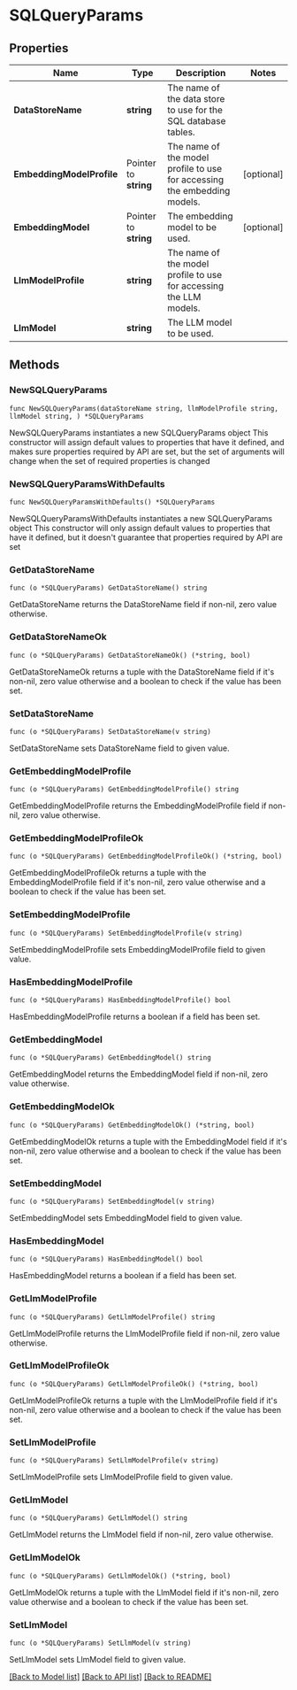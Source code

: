 # SQLQueryParams

## Properties

Name | Type | Description | Notes
------------ | ------------- | ------------- | -------------
**DataStoreName** | **string** | The name of the data store to use for the SQL database tables. | 
**EmbeddingModelProfile** | Pointer to **string** | The name of the model profile to use for accessing the embedding models. | [optional] 
**EmbeddingModel** | Pointer to **string** | The embedding model to be used. | [optional] 
**LlmModelProfile** | **string** | The name of the model profile to use for accessing the LLM models. | 
**LlmModel** | **string** | The LLM model to be used. | 

## Methods

### NewSQLQueryParams

`func NewSQLQueryParams(dataStoreName string, llmModelProfile string, llmModel string, ) *SQLQueryParams`

NewSQLQueryParams instantiates a new SQLQueryParams object
This constructor will assign default values to properties that have it defined,
and makes sure properties required by API are set, but the set of arguments
will change when the set of required properties is changed

### NewSQLQueryParamsWithDefaults

`func NewSQLQueryParamsWithDefaults() *SQLQueryParams`

NewSQLQueryParamsWithDefaults instantiates a new SQLQueryParams object
This constructor will only assign default values to properties that have it defined,
but it doesn't guarantee that properties required by API are set

### GetDataStoreName

`func (o *SQLQueryParams) GetDataStoreName() string`

GetDataStoreName returns the DataStoreName field if non-nil, zero value otherwise.

### GetDataStoreNameOk

`func (o *SQLQueryParams) GetDataStoreNameOk() (*string, bool)`

GetDataStoreNameOk returns a tuple with the DataStoreName field if it's non-nil, zero value otherwise
and a boolean to check if the value has been set.

### SetDataStoreName

`func (o *SQLQueryParams) SetDataStoreName(v string)`

SetDataStoreName sets DataStoreName field to given value.


### GetEmbeddingModelProfile

`func (o *SQLQueryParams) GetEmbeddingModelProfile() string`

GetEmbeddingModelProfile returns the EmbeddingModelProfile field if non-nil, zero value otherwise.

### GetEmbeddingModelProfileOk

`func (o *SQLQueryParams) GetEmbeddingModelProfileOk() (*string, bool)`

GetEmbeddingModelProfileOk returns a tuple with the EmbeddingModelProfile field if it's non-nil, zero value otherwise
and a boolean to check if the value has been set.

### SetEmbeddingModelProfile

`func (o *SQLQueryParams) SetEmbeddingModelProfile(v string)`

SetEmbeddingModelProfile sets EmbeddingModelProfile field to given value.

### HasEmbeddingModelProfile

`func (o *SQLQueryParams) HasEmbeddingModelProfile() bool`

HasEmbeddingModelProfile returns a boolean if a field has been set.

### GetEmbeddingModel

`func (o *SQLQueryParams) GetEmbeddingModel() string`

GetEmbeddingModel returns the EmbeddingModel field if non-nil, zero value otherwise.

### GetEmbeddingModelOk

`func (o *SQLQueryParams) GetEmbeddingModelOk() (*string, bool)`

GetEmbeddingModelOk returns a tuple with the EmbeddingModel field if it's non-nil, zero value otherwise
and a boolean to check if the value has been set.

### SetEmbeddingModel

`func (o *SQLQueryParams) SetEmbeddingModel(v string)`

SetEmbeddingModel sets EmbeddingModel field to given value.

### HasEmbeddingModel

`func (o *SQLQueryParams) HasEmbeddingModel() bool`

HasEmbeddingModel returns a boolean if a field has been set.

### GetLlmModelProfile

`func (o *SQLQueryParams) GetLlmModelProfile() string`

GetLlmModelProfile returns the LlmModelProfile field if non-nil, zero value otherwise.

### GetLlmModelProfileOk

`func (o *SQLQueryParams) GetLlmModelProfileOk() (*string, bool)`

GetLlmModelProfileOk returns a tuple with the LlmModelProfile field if it's non-nil, zero value otherwise
and a boolean to check if the value has been set.

### SetLlmModelProfile

`func (o *SQLQueryParams) SetLlmModelProfile(v string)`

SetLlmModelProfile sets LlmModelProfile field to given value.


### GetLlmModel

`func (o *SQLQueryParams) GetLlmModel() string`

GetLlmModel returns the LlmModel field if non-nil, zero value otherwise.

### GetLlmModelOk

`func (o *SQLQueryParams) GetLlmModelOk() (*string, bool)`

GetLlmModelOk returns a tuple with the LlmModel field if it's non-nil, zero value otherwise
and a boolean to check if the value has been set.

### SetLlmModel

`func (o *SQLQueryParams) SetLlmModel(v string)`

SetLlmModel sets LlmModel field to given value.



[[Back to Model list]](../README.md#documentation-for-models) [[Back to API list]](../README.md#documentation-for-api-endpoints) [[Back to README]](../README.md)


